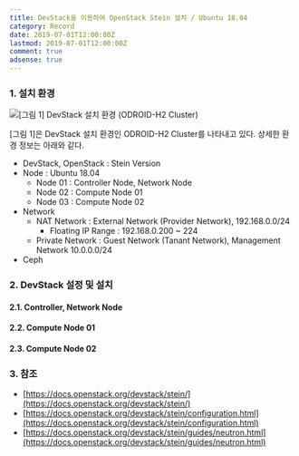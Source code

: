 ```yaml
---
title: DevStack을 이용하여 OpenStack Stein 설치 / Ubuntu 18.04
category: Record
date: 2019-07-01T12:00:00Z
lastmod: 2019-07-01T12:00:00Z
comment: true
adsense: true
---
```


### 1. 설치 환경

![[그림 1] DevStack 설치 환경 (ODROID-H2 Cluster)]({{site.baseurl}}/images/record/DevStack_OpenStack_Stein_Install_Ubuntu_18.04/Environment.PNG)

[그림 1]은 DevStack 설치 환경인 ODROID-H2 Cluster를 나타내고 있다. 상세한 환경 정보는 아래와 같다.

* DevStack, OpenStack : Stein Version
* Node : Ubuntu 18.04
  * Node 01 : Controller Node, Network Node
  * Node 02 : Compute Node 01
  * Node 03 : Compute Node 02
* Network
  * NAT Network : External Network (Provider Network), 192.168.0.0/24
      * Floating IP Range : 192.168.0.200 ~ 224
  * Private Network : Guest Network (Tanant Network), Management Network 10.0.0.0/24
* Ceph

### 2. DevStack 설정 및 설치

#### 2.1. Controller, Network Node

#### 2.2. Compute Node 01

#### 2.3. Compute Node 02

### 3. 참조

* [https://docs.openstack.org/devstack/stein/](https://docs.openstack.org/devstack/stein/)
* [https://docs.openstack.org/devstack/stein/configuration.html](https://docs.openstack.org/devstack/stein/configuration.html)
* [https://docs.openstack.org/devstack/stein/guides/neutron.html](https://docs.openstack.org/devstack/stein/guides/neutron.html)